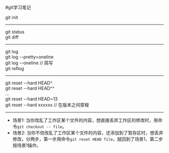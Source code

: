 #git学习笔记

git init  

---

git status  
git diff  

---

git log  
git log --pretty=oneline  
git log --oneline // 简写  
git reflog  

---

git reset --hard HEAD^  
git reset --hard HEAD^^  
...  
git reset --hard HEAD~13  
git reset --hard xxxxxx // 在版本之间穿梭

---

- 场景1: 当你改乱了工作区某个文件的内容，想直接丢弃工作区的修改时，用命令`git checkout -- file`。
- 场景2: 当你不但改乱了工作区某个文件的内容，还添加到了暂存区时，想丢弃修改，分两步，第一步用命令`git reset HEAD file`，就回到了场景1，第二步按场景1操作。





